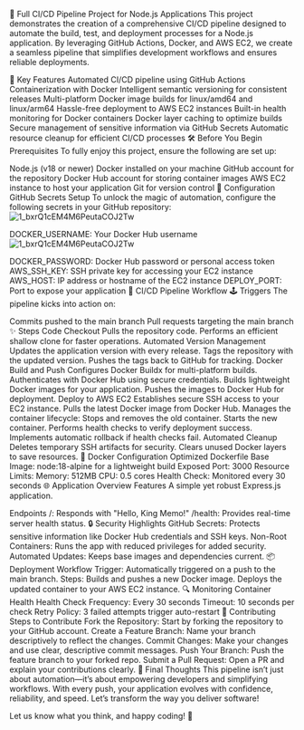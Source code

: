 🚀 Full CI/CD Pipeline Project for Node.js Applications
This project demonstrates the creation of a comprehensive CI/CD pipeline designed to automate the build, test, and deployment processes for a Node.js application. By leveraging GitHub Actions, Docker, and AWS EC2, we create a seamless pipeline that simplifies development workflows and ensures reliable deployments.

🌟 Key Features
Automated CI/CD pipeline using GitHub Actions
Containerization with Docker
Intelligent semantic versioning for consistent releases
Multi-platform Docker image builds for linux/amd64 and linux/arm64
Hassle-free deployment to AWS EC2 instances
Built-in health monitoring for Docker containers
Docker layer caching to optimize builds
Secure management of sensitive information via GitHub Secrets
Automatic resource cleanup for efficient CI/CD processes
🛠️ Before You Begin
Prerequisites
To fully enjoy this project, ensure the following are set up:

Node.js (v18 or newer)
Docker installed on your machine
GitHub account for the repository
Docker Hub account for storing container images
AWS EC2 instance to host your application
Git for version control
🔑 Configuration
GitHub Secrets Setup
To unlock the magic of automation, configure the following secrets in your GitHub repository:
![1_bxrQ1cEM4M6PeutaCOJ2Tw](https://github.com/user-attachments/assets/525b1e3b-ca77-41cd-933b-eef7d25a49c9)

DOCKER_USERNAME: Your Docker Hub username![1_bxrQ1cEM4M6PeutaCOJ2Tw](https://github.com/user-attachments/assets/bb1dff91-4f93-4a7e-9980-29ba599cbc42)

DOCKER_PASSWORD: Docker Hub password or personal access token
AWS_SSH_KEY: SSH private key for accessing your EC2 instance
AWS_HOST: IP address or hostname of the EC2 instance
DEPLOY_PORT: Port to expose your application
🔄 CI/CD Pipeline Workflow
🕹️ Triggers
The pipeline kicks into action on:

Commits pushed to the main branch
Pull requests targeting the main branch
✨ Steps
Code Checkout
Pulls the repository code.
Performs an efficient shallow clone for faster operations.
Automated Version Management
Updates the application version with every release.
Tags the repository with the updated version.
Pushes the tags back to GitHub for tracking.
Docker Build and Push
Configures Docker Buildx for multi-platform builds.
Authenticates with Docker Hub using secure credentials.
Builds lightweight Docker images for your application.
Pushes the images to Docker Hub for deployment.
Deploy to AWS EC2
Establishes secure SSH access to your EC2 instance.
Pulls the latest Docker image from Docker Hub.
Manages the container lifecycle:
Stops and removes the old container.
Starts the new container.
Performs health checks to verify deployment success.
Implements automatic rollback if health checks fail.
Automated Cleanup
Deletes temporary SSH artifacts for security.
Clears unused Docker layers to save resources.
🐳 Docker Configuration
Optimized Dockerfile
Base Image: node:18-alpine for a lightweight build
Exposed Port: 3000
Resource Limits:
Memory: 512MB
CPU: 0.5 cores
Health Check: Monitored every 30 seconds
🌐 Application Overview
Features
A simple yet robust Express.js application.

Endpoints
/: Responds with "Hello, King Memo!"
/health: Provides real-time server health status.
🔒 Security Highlights
GitHub Secrets: Protects sensitive information like Docker Hub credentials and SSH keys.
Non-Root Containers: Runs the app with reduced privileges for added security.
Automated Updates: Keeps base images and dependencies current.
📦 Deployment
Workflow
Trigger: Automatically triggered on a push to the main branch.
Steps:
Builds and pushes a new Docker image.
Deploys the updated container to your AWS EC2 instance.
🔍 Monitoring
Container Health
Health Check Frequency: Every 30 seconds
Timeout: 10 seconds per check
Retry Policy: 3 failed attempts trigger auto-restart
🤝 Contributing
Steps to Contribute
Fork the Repository: Start by forking the repository to your GitHub account.
Create a Feature Branch: Name your branch descriptively to reflect the changes.
Commit Changes: Make your changes and use clear, descriptive commit messages.
Push Your Branch: Push the feature branch to your forked repo.
Submit a Pull Request: Open a PR and explain your contributions clearly.
🎉 Final Thoughts
This pipeline isn’t just about automation—it’s about empowering developers and simplifying workflows. With every push, your application evolves with confidence, reliability, and speed. Let’s transform the way you deliver software!

Let us know what you think, and happy coding! 🚀
